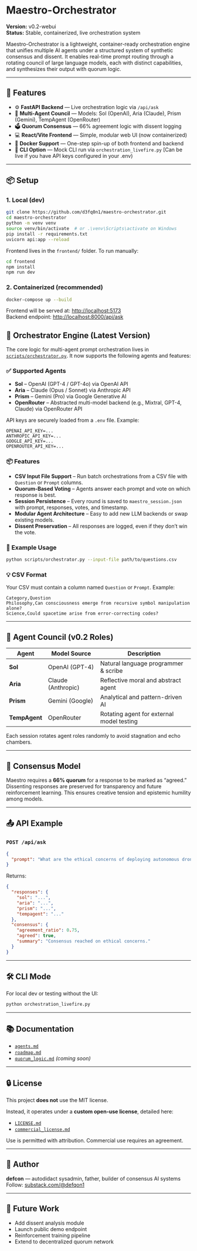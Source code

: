 
# Maestro-Orchestrator

**Version:** v0.2-webui  
**Status:** Stable, containerized, live orchestration system

Maestro-Orchestrator is a lightweight, container-ready orchestration engine that unifies multiple AI agents under a structured system of synthetic consensus and dissent. It enables real-time prompt routing through a rotating council of large language models, each with distinct capabilities, and synthesizes their output with quorum logic.

---

## 🚀 Features

- ⚙️ **FastAPI Backend** — Live orchestration logic via `/api/ask`
- 🧠 **Multi-Agent Council** — Models: Sol (OpenAI), Aria (Claude), Prism (Gemini), TempAgent (OpenRouter)
- 🗳️ **Quorum Consensus** — 66% agreement logic with dissent logging
- 💻 **React/Vite Frontend** — Simple, modular web UI (now containerized)
- 🐳 **Docker Support** — One-step spin-up of both frontend and backend
- 📜 **CLI Option** — Mock CLI run via `orchestration_livefire.py` [Can be live if you have API keys configured in your .env)

---

## 📦 Setup

### 1. Local (dev)
```bash
git clone https://github.com/d3fq0n1/maestro-orchestrator.git
cd maestro-orchestrator
python -m venv venv
source venv/bin/activate  # or .\venv\Scripts\activate on Windows
pip install -r requirements.txt
uvicorn api:app --reload
```

Frontend lives in the `frontend/` folder. To run manually:
```bash
cd frontend
npm install
npm run dev
```

### 2. Containerized (recommended)
```bash
docker-compose up --build
```

Frontend will be served at: [http://localhost:5173](http://localhost:5173)  
Backend endpoint: [http://localhost:8000/api/ask](http://localhost:8000/api/ask)


## 🧠 Orchestrator Engine (Latest Version)

The core logic for multi-agent prompt orchestration lives in [`scripts/orchestrator.py`](scripts/orchestrator.py). It now supports the following agents and features:

### ✅ Supported Agents
- **Sol** – OpenAI (GPT-4 / GPT-4o) via OpenAI API  
- **Aria** – Claude (Opus / Sonnet) via Anthropic API  
- **Prism** – Gemini (Pro) via Google Generative AI  
- **OpenRouter** – Abstracted multi-model backend (e.g., Mixtral, GPT-4, Claude) via OpenRouter API  

API keys are securely loaded from a `.env` file. Example:

```env
OPENAI_API_KEY=...
ANTHROPIC_API_KEY=...
GOOGLE_API_KEY=...
OPENROUTER_API_KEY=...
```

### 📦 Features
- **CSV Input File Support** – Run batch orchestrations from a CSV file with `Question` or `Prompt` columns.
- **Quorum-Based Voting** – Agents answer each prompt and vote on which response is best.
- **Session Persistence** – Every round is saved to `maestro_session.json` with prompt, responses, votes, and timestamp.
- **Modular Agent Architecture** – Easy to add new LLM backends or swap existing models.
- **Dissent Preservation** – All responses are logged, even if they don’t win the vote.

### 🚀 Example Usage
```bash
python scripts/orchestrator.py --input-file path/to/questions.csv
```

### 💡 CSV Format
Your CSV must contain a column named `Question` or `Prompt`. Example:

```csv
Category,Question
Philosophy,Can consciousness emerge from recursive symbol manipulation alone?
Science,Could spacetime arise from error-correcting codes?
```


---

## 🧠 Agent Council (v0.2 Roles)

| Agent    | Model Source     | Description                        |
|----------|------------------|------------------------------------|
| **Sol**  | OpenAI (GPT-4)    | Natural language programmer & scribe |
| **Aria** | Claude (Anthropic) | Reflective moral and abstract agent |
| **Prism**| Gemini (Google)   | Analytical and pattern-driven AI    |
| **TempAgent**| OpenRouter     | Rotating agent for external model testing |

Each session rotates agent roles randomly to avoid stagnation and echo chambers.

---

## 🤝 Consensus Model

Maestro requires a **66% quorum** for a response to be marked as “agreed.” Dissenting responses are preserved for transparency and future reinforcement learning. This ensures creative tension and epistemic humility among models.

---

## 📤 API Example

### `POST /api/ask`
```json
{
  "prompt": "What are the ethical concerns of deploying autonomous drones?"
}
```

Returns:
```json
{
  "responses": {
    "sol": "...",
    "aria": "...",
    "prism": "...",
    "tempagent": "..."
  },
  "consensus": {
    "agreement_ratio": 0.75,
    "agreed": true,
    "summary": "Consensus reached on ethical concerns."
  }
}
```

---

## 🛠️ CLI Mode

For local dev or testing without the UI:
```bash
python orchestration_livefire.py
```

---

## 📚 Documentation

- [`agents.md`](./docs/agents.md)
- [`roadmap.md`](./docs/roadmap.md)
- [`quorum_logic.md`](./docs/quorum_logic.md) *(coming soon)*

---

## 🔒 License

This project **does not** use the MIT license.

Instead, it operates under a **custom open-use license**, detailed here:

- [`LICENSE.md`](./LICENSE.md)
- [`commercial_license.md`](./commercial_license.md)

Use is permitted with attribution. Commercial use requires an agreement.

---

## 🙌 Author

**defcon** — autodidact sysadmin, father, builder of consensus AI systems  
Follow: [substack.com/@defqon1](https://substack.com/@defqon1)

---

## 🧱 Future Work

- Add dissent analysis module
- Launch public demo endpoint
- Reinforcement training pipeline
- Extend to decentralized quorum network
